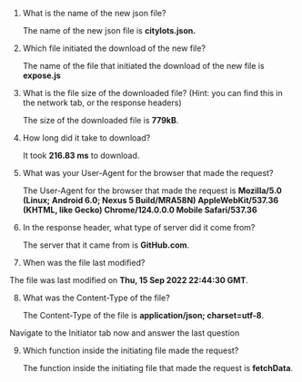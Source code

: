 1. What is the name of the new json file?

   The name of the new json file is **citylots.json.**
   
2. Which file initiated the download of the new file?

   The name of the file that initiated the download of the new file is **expose.js**
   
3. What is the file size of the downloaded file? (Hint: you can find this in the network tab, or the response headers)

   The size of the downloaded file is **779kB**.

4. How long did it take to download?

   It took **216.83 ms** to download.

5. What was your User-Agent for the browser that made the request?
   
    The User-Agent for the browser that made the request is **Mozilla/5.0 (Linux; Android 6.0; Nexus 5 Build/MRA58N) AppleWebKit/537.36 (KHTML, like Gecko) Chrome/124.0.0.0 Mobile Safari/537.36**
   
6. In the response header, what type of server did it come from?

    The server that it came from is **GitHub.com**. 

7. When was the file last modified?
   
  The file was last modified on **Thu, 15 Sep 2022 22:44:30 GMT**.
    
8. What was the Content-Type of the file?

    The Content-Type of the file is **application/json; charset=utf-8**.

Navigate to the Initiator tab now and answer the last question

9. Which function inside the initiating file made the request?

    The function inside the initiating file that made the request is **fetchData**.
